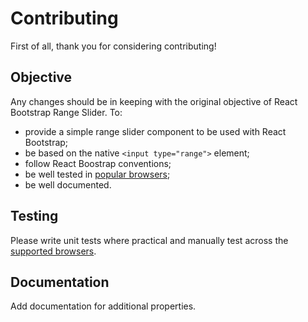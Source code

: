 # Contributing

First of all, thank you for considering contributing! 

## Objective

Any changes should be in keeping with the original objective of React Bootstrap Range Slider. To:

 - provide a simple range slider component to be used with React Bootstrap;
 - be based on the native `<input type="range">` element;
 - follow React Boostrap conventions;
 - be well tested in [popular browsers](#browser-compatibility);
 - be well documented.

## Testing

Please write unit tests where practical and manually test across the [supported browsers](#browser-compatibility).

## Documentation

Add documentation for additional properties.
